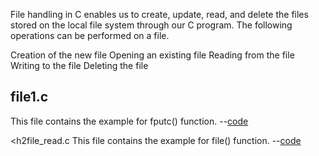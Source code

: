 File handling in C enables us to create, update, read, and delete the files stored on the local file system through our C program. The following operations can be performed on a file.

Creation of the new file
Opening an existing file
Reading from the file
Writing to the file
Deleting the file

<h2>file1.c</h2>
This file contains the example for fputc() function. --<a href="https://github.com/Udhayamoorthi369/Advanced-C/blob/main/FILES/file1.c">code</a>

<h2file_read.c
This file contains the example for file() function. --<a href="https://github.com/Udhayamoorthi369/Advanced-C/blob/main/FILES/file_read.c">code</a>

